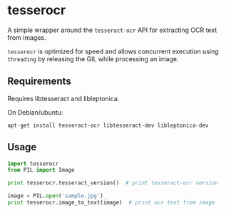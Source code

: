# tesserocr
A simple wrapper around the `tesseract-ocr` API for extracting OCR text from images.

`tesserocr` is optimized for speed and allows concurrent execution using `threading` by releasing the GIL while processing an image.

Requirements
------------
Requires libtesseract and libleptonica.

On Debian/ubuntu:

`apt-get install tesseract-ocr libtesseract-dev libleptonica-dev`

Usage
-----
```python
import tesserocr
from PIL import Image

print tesserocr.tesseract_version()  # print tesseract-ocr version

image = PIL.open('sample.jpg')
print tesserocr.image_to_text(image)  # print ocr text from image
```
